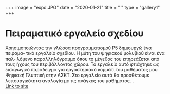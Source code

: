 +++
image = "expd.JPG"
date = "2020-01-21"
title = " "
type = "gallery1"
+++

# Πειραματικό εργαλείο σχεδίου 

Χρησιμοποιώντας την γλώσσα προγραµµατισµού P5 δημιουργώ ένα πειραμα‐
τικό εργαλείο σχεδίου. Η μύτη του ψηφιακού	μολυβιού είναι ένα παλ‐
λόμενο παραλληλόγραμμο όπου το μέγεθος του επηρεάζεται από τους ήχους
του περιβάλλοντος χώρου. Το εργαλείο αυτό φτιάχτηκε ως εισαγωγικό
παράδειγμα για εργαστηριακό κομμάτι του μαθήματος μου Ψηφιακή Γλυπτική
στην ΑΣΚΤ. Στο εργαλείο αυτό θα προσθέτoυμε λειτουργικότητα αναλογία
με τις ανάγκες του μαθήματος.
.  
[Link to site](https://fmoraitis.github.io/Draw-with-sound-/) 








